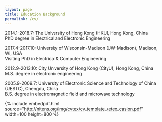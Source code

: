 ```yaml
---
layout: page
title: Education Background
permalink: /cv/
---
```


2014.1-2018.7: The University of Hong Kong (HKU), Hong Kong, China<br />PhD degree in Electrical and Electronic Engineering

2017.4-2017.10: University of Wisconsin-Madison (UW-Madison), Madison, WI, USA<br />Visiting PhD in Electrical & Computer Engineering

2012.9-2013.10: City University of Hong Kong (CityU), Hong Kong, China<br />M.S. degree in electronic engineering

2005.9-2009.7: University of Electronic Science and Technology of China (UESTC), Chengdu, China<br />B.S. degree in electromagnetic field and microwave technology

{% include embedpdf.html source="http://nitens.org/img/cvtex/cv_template_xetex_caslon.pdf" width=100 height=800 %}
